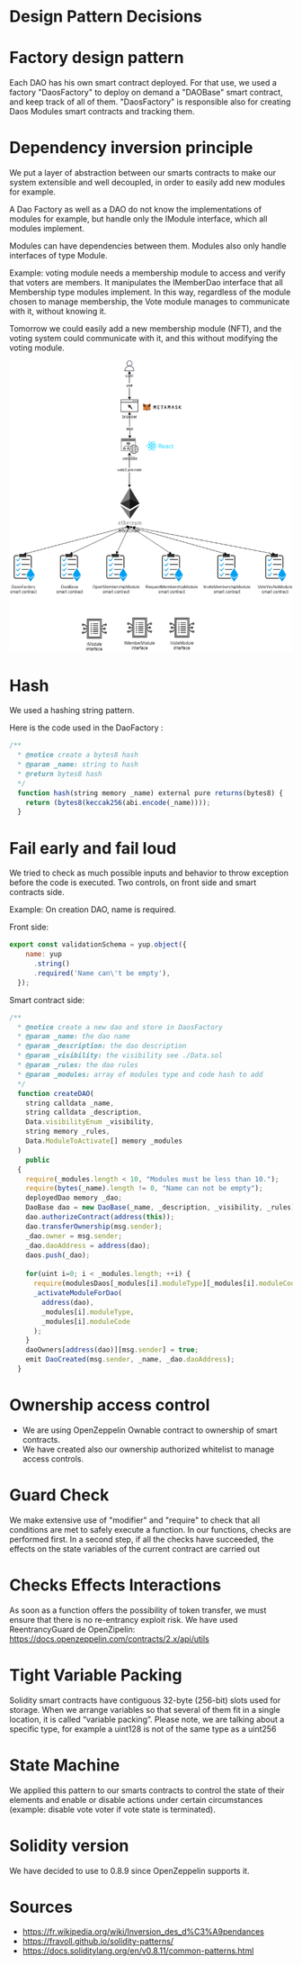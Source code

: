 # Design Pattern Decisions

# Factory design pattern

Each DAO has his own smart contract deployed. For that use, we used a factory "DaosFactory" to deploy on demand a "DAOBase" smart contract, and keep track of all of them.
"DaosFactory" is responsible also for creating Daos Modules smart contracts and tracking them.

# Dependency inversion principle

We put a layer of abstraction between our smarts contracts to make our system extensible and well decoupled, in order to easily add new modules for example.

A Dao Factory as well as a DAO do not know the implementations of modules for example, but handle only the IModule interface, which all modules implement.

Modules can have dependencies between them. Modules also only handle interfaces of type Module.

Example: voting module needs a membership module to access and verify that voters are members. It manipulates the IMemberDao interface that all Membership type modules implement. In this way, regardless of the module chosen to manage membership, the Vote module manages to communicate with it, without knowing it. 

Tomorrow we could easily add a new membership module (NFT), and the voting system could communicate with it, and this without modifying the voting module.


<p align="center">
<img src="./Schemas/DiagComponents.drawio.png">
</p>


# Hash

We used a hashing string pattern.

Here is the code used in the DaoFactory :

```js
/**
  * @notice create a bytes8 hash
  * @param _name: string to hash
  * @return bytes8 hash
  */
  function hash(string memory _name) external pure returns(bytes8) {
    return (bytes8(keccak256(abi.encode(_name))));
  }
```
# Fail early and fail loud

We tried to check as much possible inputs and behavior to throw exception before the code is executed. Two controls, on front side and smart contracts side.

Example:
On creation DAO, name is required.

Front side:

```js
export const validationSchema = yup.object({
    name: yup
      .string()
      .required('Name can\'t be empty'),
  });
```
Smart contract side: 
```js
/**
  * @notice create a new dao and store in DaosFactory
  * @param _name: the dao name
  * @param _description: the dao description
  * @param _visibility: the visibility see ./Data.sol
  * @param _rules: the dao rules
  * @param _modules: array of modules type and code hash to add 
  */
  function createDAO(
    string calldata _name,
    string calldata _description,
    Data.visibilityEnum _visibility,
    string memory _rules,
    Data.ModuleToActivate[] memory _modules
  )
    public
  {
    require(_modules.length < 10, "Modules must be less than 10.");
    require(bytes(_name).length != 0, "Name can not be empty");    
    deployedDao memory _dao;
    DaoBase dao = new DaoBase(_name, _description, _visibility, _rules);
    dao.authorizeContract(address(this));
    dao.transferOwnership(msg.sender);
    _dao.owner = msg.sender;
    _dao.daoAddress = address(dao);
    daos.push(_dao);

    for(uint i=0; i < _modules.length; ++i) {
      require(modulesDaos[_modules[i].moduleType][_modules[i].moduleCode].isActive == true, "Module not found");
      _activateModuleForDao(
        address(dao),
        _modules[i].moduleType,
        _modules[i].moduleCode
      );
    }
    daoOwners[address(dao)][msg.sender] = true;
    emit DaoCreated(msg.sender, _name, _dao.daoAddress);
  }
```
# Ownership access control

- We are using OpenZeppelin Ownable contract to ownership of smart contracts.
- We have created also our ownership authorized whitelist to manage access controls.

# Guard Check
We make extensive use of "modifier" and "require" to check that all conditions are met to safely execute a function. In our functions, checks are performed first. In a second step, if all the checks have succeeded, the effects on the state variables of the current contract are carried out

# Checks Effects Interactions
As soon as a function offers the possibility of token transfer, we must ensure that there is no re-entrancy exploit risk.
We have used ReentrancyGuard de OpenZipelin:
https://docs.openzeppelin.com/contracts/2.x/api/utils

# Tight Variable Packing
Solidity smart contracts have contiguous 32-byte (256-bit) slots used for storage. When we arrange variables so that several of them fit in a single location, it is called “variable packing”. Please note, we are talking about a specific type, for example a uint128 is not of the same type as a uint256

# State Machine
We applied this pattern to our smarts contracts to control the state of their elements and enable or disable actions under certain circumstances (example: disable vote voter if vote state is terminated).

# Solidity version
We have decided to use to 0.8.9 since OpenZeppelin supports it.

# Sources
- https://fr.wikipedia.org/wiki/Inversion_des_d%C3%A9pendances
- https://fravoll.github.io/solidity-patterns/
- https://docs.soliditylang.org/en/v0.8.11/common-patterns.html